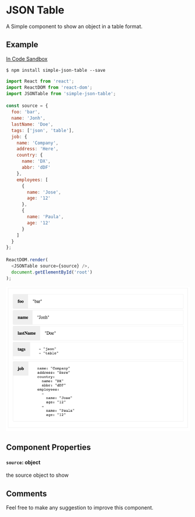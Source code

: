 # JSON Table
A Simple component to show an object in a table format.


## Example
[In Code Sandbox](https://codesandbox.io/s/k17jz4545)

```shell 
$ npm install simple-json-table --save
```

```javascript
import React from 'react';
import ReactDOM from 'react-dom';
import JSONTable from 'simple-json-table'; 

const source = {
  foo: 'bar',
  name: 'Jonh',
  lastName: 'Doe',
  tags: ['json', 'table'],
  job: {
    name: 'Company',
    address: 'Here',
    country: {
      name: 'DX',
      abbr: 'dDF'
    },
    employees: [
      {
        name: 'Jose',
        age: '12'
      },
      {
        name: 'Paula',
        age: '12'
      }
    ]
  }
};

ReactDOM.render(
  <JSONTable source={source} />,
  document.getElementById('root')
);

```

![Snap](snapshot.jpg)

## Component Properties

#### `source`: object
the source object to show


## Comments
Feel free to make any suggestion to improve this component.

